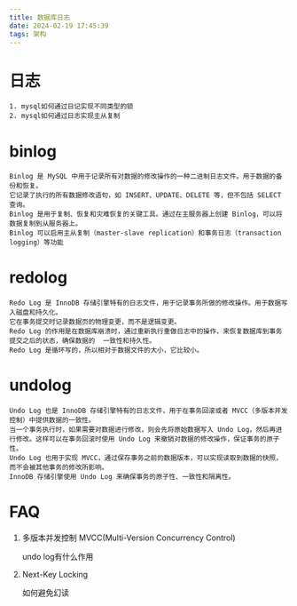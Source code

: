 ```yaml
---
title: 数据库日志
date: 2024-02-19 17:45:39
tags: 架构
---
```


# 日志

	1. mysql如何通过日记实现不同类型的锁
	2. mysql如何通过日志实现主从复制

# binlog

	Binlog 是 MySQL 中用于记录所有对数据的修改操作的一种二进制日志文件。用于数据的备份和恢复。
	它记录了执行的所有数据修改语句，如 INSERT、UPDATE、DELETE 等，但不包括 SELECT 查询。
	Binlog 是用于复制、恢复和灾难恢复的关键工具。通过在主服务器上创建 Binlog，可以将数据复制到从服务器上。
	Binlog 可以启用主从复制（master-slave replication）和事务日志（transaction logging）等功能

# redolog

	Redo Log 是 InnoDB 存储引擎特有的日志文件，用于记录事务所做的修改操作。用于数据写入磁盘和持久化。
	它在事务提交时记录数据页的物理变更，而不是逻辑变更。
	Redo Log 的作用是在数据库崩溃时，通过重新执行重做日志中的操作，来恢复数据库到事务提交之后的状态，确保数据的	一致性和持久性。
	Redo Log 是循环写的，所以相对于数据文件的大小，它比较小。

# undolog

	Undo Log 也是 InnoDB 存储引擎特有的日志文件，用于在事务回滚或者 MVCC（多版本并发控制）中提供数据的一致性。
	当一个事务执行时，如果需要对数据进行修改，则会先将原始数据写入 Undo Log，然后再进行修改。这样可以在事务回滚时使用 Undo Log 来撤销对数据的修改操作，保证事务的原子性。
	Undo Log 也用于实现 MVCC，通过保存事务之前的数据版本，可以实现读取到数据的快照，而不会被其他事务的修改所影响。
	InnoDB 存储引擎使用 Undo Log 来确保事务的原子性、一致性和隔离性。

# FAQ

1. 多版本并发控制 MVCC(Multi-Version Concurrency Control)

	undo log有什么作用

2. Next-Key Locking

	如何避免幻读